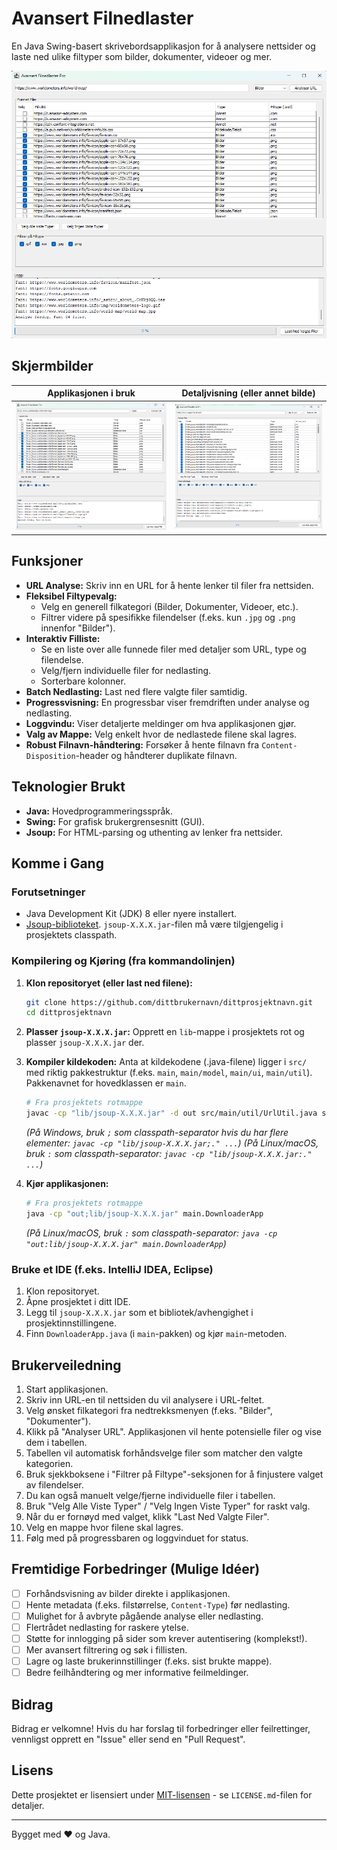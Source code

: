 # Avansert Filnedlaster

En Java Swing-basert skrivebordsapplikasjon for å analysere nettsider og laste ned ulike filtyper som bilder, dokumenter, videoer og mer.


![Hovedvindu for Filnedlaster](bilder/filnedlaster.png)

## Skjermbilder

| Applikasjonen i bruk                       | Detaljvisning (eller annet bilde)        |
| :----------------------------------------: | :--------------------------------------: |
| ![Filnedlaster hovedvindu](bilder/filnedlaster.png) | ![Filnedlaster detalj](bilder/filnedlaster2.png) |



## Funksjoner

*   **URL Analyse:** Skriv inn en URL for å hente lenker til filer fra nettsiden.
*   **Fleksibel Filtypevalg:**
    *   Velg en generell filkategori (Bilder, Dokumenter, Videoer, etc.).
    *   Filtrer videre på spesifikke filendelser (f.eks. kun `.jpg` og `.png` innenfor "Bilder").
*   **Interaktiv Filliste:**
    *   Se en liste over alle funnede filer med detaljer som URL, type og filendelse.
    *   Velg/fjern individuelle filer for nedlasting.
    *   Sorterbare kolonner.
*   **Batch Nedlasting:** Last ned flere valgte filer samtidig.
*   **Progressvisning:** En progressbar viser fremdriften under analyse og nedlasting.
*   **Loggvindu:** Viser detaljerte meldinger om hva applikasjonen gjør.
*   **Valg av Mappe:** Velg enkelt hvor de nedlastede filene skal lagres.
*   **Robust Filnavn-håndtering:** Forsøker å hente filnavn fra `Content-Disposition`-header og håndterer duplikate filnavn.

## Teknologier Brukt

*   **Java:** Hovedprogrammeringsspråk.
*   **Swing:** For grafisk brukergrensesnitt (GUI).
*   **Jsoup:** For HTML-parsing og uthenting av lenker fra nettsider.

## Komme i Gang

### Forutsetninger

*   Java Development Kit (JDK) 8 eller nyere installert.
*   [Jsoup-biblioteket](https://jsoup.org/download). `jsoup-X.X.X.jar`-filen må være tilgjengelig i prosjektets classpath.

### Kompilering og Kjøring (fra kommandolinjen)

1.  **Klon repositoryet (eller last ned filene):**
    ```bash
    git clone https://github.com/dittbrukernavn/dittprosjektnavn.git
    cd dittprosjektnavn
    ```

2.  **Plasser `jsoup-X.X.X.jar`:**
    Opprett en `lib`-mappe i prosjektets rot og plasser `jsoup-X.X.X.jar` der.

3.  **Kompiler kildekoden:**
    Anta at kildekodene (.java-filene) ligger i `src/` med riktig pakkestruktur (f.eks. `main`, `main/model`, `main/ui`, `main/util`). Pakkenavnet for hovedklassen er `main`.
    ```bash
    # Fra prosjektets rotmappe
    javac -cp "lib/jsoup-X.X.X.jar" -d out src/main/util/UrlUtil.java src/main/model/FileCategory.java src/main/model/FileInfo.java src/main/ui/FilesTableModel.java src/main/DownloaderApp.java
    ```
    *(På Windows, bruk `;` som classpath-separator hvis du har flere elementer: `javac -cp "lib/jsoup-X.X.X.jar;." ...`)*
    *(På Linux/macOS, bruk `:` som classpath-separator: `javac -cp "lib/jsoup-X.X.X.jar:." ...`)*

4.  **Kjør applikasjonen:**
    ```bash
    # Fra prosjektets rotmappe
    java -cp "out;lib/jsoup-X.X.X.jar" main.DownloaderApp
    ```
    *(På Linux/macOS, bruk `:` som classpath-separator: `java -cp "out:lib/jsoup-X.X.X.jar" main.DownloaderApp`)*

### Bruke et IDE (f.eks. IntelliJ IDEA, Eclipse)

1.  Klon repositoryet.
2.  Åpne prosjektet i ditt IDE.
3.  Legg til `jsoup-X.X.X.jar` som et bibliotek/avhengighet i prosjektinnstillingene.
4.  Finn `DownloaderApp.java` (i `main`-pakken) og kjør `main`-metoden.

## Brukerveiledning

1.  Start applikasjonen.
2.  Skriv inn URL-en til nettsiden du vil analysere i URL-feltet.
3.  Velg ønsket filkategori fra nedtrekksmenyen (f.eks. "Bilder", "Dokumenter").
4.  Klikk på "Analyser URL". Applikasjonen vil hente potensielle filer og vise dem i tabellen.
5.  Tabellen vil automatisk forhåndsvelge filer som matcher den valgte kategorien.
6.  Bruk sjekkboksene i "Filtrer på Filtype"-seksjonen for å finjustere valget av filendelser.
7.  Du kan også manuelt velge/fjerne individuelle filer i tabellen.
8.  Bruk "Velg Alle Viste Typer" / "Velg Ingen Viste Typer" for raskt valg.
9.  Når du er fornøyd med valget, klikk "Last Ned Valgte Filer".
10. Velg en mappe hvor filene skal lagres.
11. Følg med på progressbaren og loggvinduet for status.

## Fremtidige Forbedringer (Mulige Idéer)

*   [ ] Forhåndsvisning av bilder direkte i applikasjonen.
*   [ ] Hente metadata (f.eks. filstørrelse, `Content-Type`) før nedlasting.
*   [ ] Mulighet for å avbryte pågående analyse eller nedlasting.
*   [ ] Flertrådet nedlasting for raskere ytelse.
*   [ ] Støtte for innlogging på sider som krever autentisering (komplekst!).
*   [ ] Mer avansert filtrering og søk i fillisten.
*   [ ] Lagre og laste brukerinnstillinger (f.eks. sist brukte mappe).
*   [ ] Bedre feilhåndtering og mer informative feilmeldinger.

## Bidrag

Bidrag er velkomne! Hvis du har forslag til forbedringer eller feilrettinger, vennligst opprett en "Issue" eller send en "Pull Request".

## Lisens

Dette prosjektet er lisensiert under [MIT-lisensen](LICENSE.md) - se `LICENSE.md`-filen for detaljer.
<!-- Eller fjern/endre hvis du ikke bruker MIT-lisens -->

---

Bygget med ❤️ og Java.